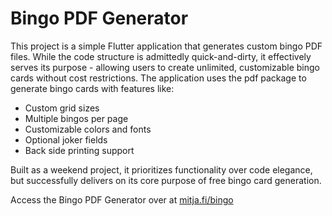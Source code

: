 # Bingo PDF Generator

This project is a simple Flutter application that generates custom bingo PDF files. While the code structure is admittedly quick-and-dirty, it effectively serves its purpose - allowing users to create unlimited, customizable bingo cards without cost restrictions. The application uses the pdf package to generate bingo cards with features like:

- Custom grid sizes
- Multiple bingos per page
- Customizable colors and fonts
- Optional joker fields
- Back side printing support

Built as a weekend project, it prioritizes functionality over code elegance, but successfully delivers on its core purpose of free bingo card generation.

Access the Bingo PDF Generator over at [mitja.fi/bingo](https://mitja.fi/bingo)
